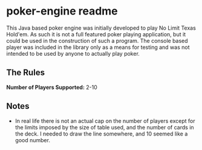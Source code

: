 # poker-engine readme
This Java based poker engine was initially developed to play No Limit Texas Hold'em.
As such it is not a full featured poker playing application, but it could be
used in the construction of such a program. The console based player was
included in the library only as a means for testing and was not intended to
be used by anyone to actually play poker.

## The Rules

**Number of Players Supported:** 2-10






## Notes
- In real life there is not an actual cap on the number of players except for the 
limits imposed by the size of table used, and the number of cards in the deck. I needed
to draw the line somewhere, and 10 seemed like a good number.
  